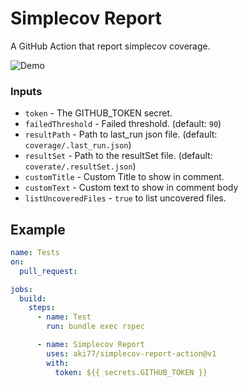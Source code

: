 # Simplecov Report

A GitHub Action that report simplecov coverage.

![Demo](https://i.gyazo.com/c4e572c91fe8048c95392ea3ddce79f5.png)

### Inputs

- `token` - The GITHUB_TOKEN secret.
- `failedThreshold` - Failed threshold. (default: `90`)
- `resultPath` - Path to last_run json file. (default: `coverage/.last_run.json`)
- `resultSet` - Path to the resultSet file. (default: `coverate/.resultSet.json`)
- `customTitle` - Custom Title to show in comment.
- `customText` - Custom text to show in comment body
- `listUncoveredFiles` - `true` to list uncovered files.
## Example

```yaml
name: Tests
on:
  pull_request:

jobs:
  build:
    steps:
      - name: Test
        run: bundle exec rspec

      - name: Simplecov Report
        uses: aki77/simplecov-report-action@v1
        with:
          token: ${{ secrets.GITHUB_TOKEN }}
```
